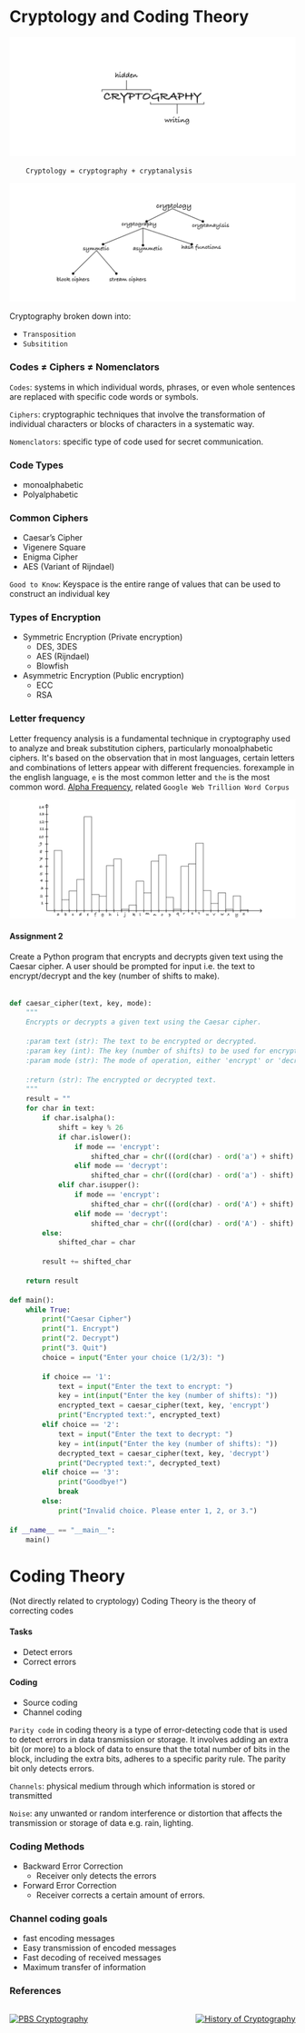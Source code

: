 # Cryptology and Coding Theory

![cryptography](./images/cryptography.png)

```
    Cryptology = cryptography + cryptanalysis
```

![cryptography+cryptanalysis](./images/cryptology-vs-cryptograpy2.png)

Cryptography broken down into:
- `Transposition`
- `Subsitition`

### Codes ≠ Ciphers ≠ Nomenclators
`Codes`: systems in which individual words, phrases, or even whole sentences are replaced with specific code words or symbols.

`Ciphers`: cryptographic techniques that involve the transformation of individual characters or blocks of characters in a systematic way.

`Nomenclators`: specific type of code used for secret communication.

### Code Types

- monoalphabetic
- Polyalphabetic

### Common Ciphers

- Caesar’s Cipher
- Vigenere Square
- Enigma Cipher
- AES (Variant of Rijndael)

`Good to Know`: Keyspace is the entire range of values that can be used to construct an individual key

### Types of Encryption
- Symmetric Encryption (Private encryption)
    - DES, 3DES
    - AES (Rijndael)
    - Blowfish
- Asymmetric Encryption (Public encryption)
    - ECC
    - RSA



### Letter frequency
Letter frequency analysis is a fundamental technique in cryptography used to analyze and break substitution ciphers, particularly monoalphabetic ciphers. It's based on the observation that in most languages, certain letters and combinations of letters appear with different frequencies. forexample in the english language, `e` is the most common letter and `the` is the most common word. [Alpha Frequency](https://raw.githubusercontent.com/hackerb9/gwordlist/master/frequency-alpha-alldicts.txt), related `Google Web Trillion Word Corpus`

![letter-frequency](./images/letter-frequency.png)


#### Assignment 2
Create a Python program that encrypts and decrypts given text using the Caesar cipher. A user should be prompted for input i.e. the text to encrypt/decrypt and the key (number of shifts to make).

```python

def caesar_cipher(text, key, mode):
    """
    Encrypts or decrypts a given text using the Caesar cipher.

    :param text (str): The text to be encrypted or decrypted.
    :param key (int): The key (number of shifts) to be used for encryption or decryption.
    :param mode (str): The mode of operation, either 'encrypt' or 'decrypt'.

    :return (str): The encrypted or decrypted text.
    """
    result = ""
    for char in text:
        if char.isalpha():
            shift = key % 26
            if char.islower():
                if mode == 'encrypt':
                    shifted_char = chr(((ord(char) - ord('a') + shift) % 26) + ord('a'))
                elif mode == 'decrypt':
                    shifted_char = chr(((ord(char) - ord('a') - shift) % 26) + ord('a'))
            elif char.isupper():
                if mode == 'encrypt':
                    shifted_char = chr(((ord(char) - ord('A') + shift) % 26) + ord('A'))
                elif mode == 'decrypt':
                    shifted_char = chr(((ord(char) - ord('A') - shift) % 26) + ord('A'))
        else:
            shifted_char = char
        
        result += shifted_char

    return result

def main():
    while True:
        print("Caesar Cipher")
        print("1. Encrypt")
        print("2. Decrypt")
        print("3. Quit")
        choice = input("Enter your choice (1/2/3): ")

        if choice == '1':
            text = input("Enter the text to encrypt: ")
            key = int(input("Enter the key (number of shifts): "))
            encrypted_text = caesar_cipher(text, key, 'encrypt')
            print("Encrypted text:", encrypted_text)
        elif choice == '2':
            text = input("Enter the text to decrypt: ")
            key = int(input("Enter the key (number of shifts): "))
            decrypted_text = caesar_cipher(text, key, 'decrypt')
            print("Decrypted text:", decrypted_text)
        elif choice == '3':
            print("Goodbye!")
            break
        else:
            print("Invalid choice. Please enter 1, 2, or 3.")

if __name__ == "__main__":
    main()

```



# Coding Theory
(Not directly related to cryptology)
Coding Theory is the theory of correcting codes

#### Tasks
- Detect errors
- Correct errors

#### Coding
- Source coding
- Channel coding

`Parity code` in coding theory is a type of error-detecting code that is used to detect errors in data transmission or storage. It involves adding an extra bit (or more) to a block of data to ensure that the total number of bits in the block, including the extra bits, adheres to a specific parity rule. The parity bit only detects errors.

`Channels`: physical medium through which information is stored or transmitted

`Noise`: any unwanted or random interference or distortion that affects the transmission or storage of data e.g. rain, lighting.

### Coding Methods
- Backward Error Correction
    - Receiver only detects the errors
- Forward Error Correction
    - Receiver corrects a certain amount of errors.

### Channel coding goals
- fast encoding messages
- Easy transmission of encoded messages
- Fast decoding of received messages
- Maximum transfer of information



### References

<div style="display: flex; justify-content: space-between;">

[![PBS Cryptography](http://img.youtube.com/vi/jhXCTbFnK8o/0.jpg)](https://www.youtube.com/watch?v=jhXCTbFnK8o "PBS Cryptography")

[![History of Cryptography](http://img.youtube.com/vi/9pp9YpginNg/0.jpg)](https://www.youtube.com/watch?v=9pp9YpginNg "History of Cryptography")

</div>
